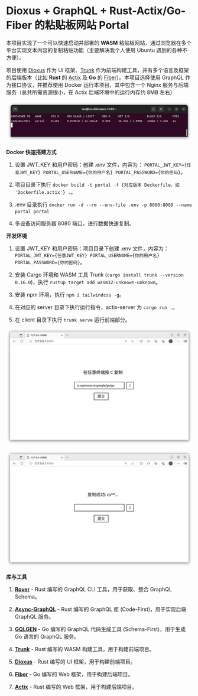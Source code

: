 # Dioxus + GraphQL + Rust-Actix/Go-Fiber 的粘贴板网站 Portal

本项目实现了一个可以快速启动并部署的 **WASM** 粘贴板网站，通过浏览器在多个平台实现文本内容的复制粘贴功能（主要解决我个人使用 Ubuntu 遇到的各种不方便）。

项目使用 [Dioxus](https://dioxuslabs.com/) 作为 UI 框架、[Trunk](https://trunkrs.dev/) 作为前端构建工具，并有多个语言及框架的后端版本（比如 **Rust** 的 [Actix](https://actix.rs/) 及 **Go** 的 [Fiber](https://gofiber.io/)）。本项目选择使用 GraphQL 作为接口协议，并推荐使用 Docker 运行本项目，其中包含一个 Nginx 服务与后端服务（总共所需资源很小，在 Actix 后端环境中的运行内存约 8MB 左右）

![资源占用](docs/stats.png)

**Docker 快速搭建方式**

1. 设置 JWT_KEY 和用户密码：创建 .env 文件，内容为： `PORTAL_JWT_KEY={任意JWT_KEY} PORTAL_USERNAME={你的用户名} PORTAL_PASSWORD={你的密码}`。

2. 项目目录下执行 `docker build -t portal -f {对应版本 Dockerfile，如 'Dockerfile.actix'} .`。

3. .env 目录执行 `docker run -d --rm --env-file .env -p 8080:8080 --name portal portal`

4. 多设备访问服务器 8080 端口，进行数据快速复制。

**开发环境**

1. 设置 JWT_KEY 和用户密码：项目目录下创建 .env 文件，内容为： `PORTAL_JWT_KEY={任意JWT_KEY} PORTAL_USERNAME={你的用户名} PORTAL_PASSWORD={你的密码}`。

2. 安装 Cargo 环境和 WASM 工具 Trunk (`cargo install trunk --version 0.16.0`)，执行 `rustup target add wasm32-unknown-unknown`。

3. 安装 npm 环境，执行 `npm i tailwindcss -g`。

4. 在对应的 server 目录下执行运行指令，actix-server 为 `cargo run .`。

5. 在 client 目录下执行 `trunk serve` 运行前端部分。

![输入内容](docs/input.png)

![复制内容](docs/copy.png)

**库与工具**

1. [**Rover**](https://github.com/apollographql/rover) - Rust 编写的 GraphQL CLI 工具，用于获取、整合 GraphQL Schema。

2. [**Async-GraphQL**](https://github.com/async-graphql/async-graphql) - Rust 编写的 GraphQL 库 (Code-First)，用于实现后端 GraphQL 服务。

3. [**GQLGEN**](https://github.com/99designs/gqlgen) - Go 编写的 GraphQL 代码生成工具 (Schema-First)，用于生成 Go 语言的 GraphQL 服务。

4. [**Trunk**](https://trunkrs.dev/) - Rust 编写的 WASM 构建工具，用于构建前端项目。

5. [**Dioxus**](https://dioxuslabs.com/) - Rust 编写的 UI 框架，用于构建前端项目。

6. [**Fiber**](https://gofiber.io/) - Go 编写的 Web 框架，用于构建后端项目。

7. [**Actix**](https://actix.rs/) - Rust 编写的 Web 框架，用于构建后端项目。
